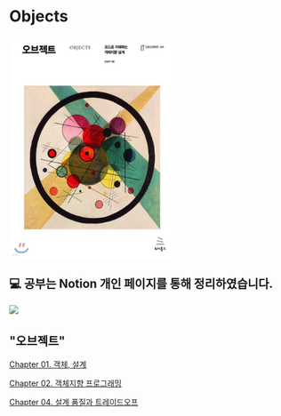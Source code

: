 # Objects

<div style="display: flex;">
    <img src="./img.jpeg" alt="Image 1" style="margin-right: 10px;" height="400" width="300">
</div>

## 💻 공부는 Notion 개인 페이지를 통해 정리하였습니다.

<a href="https://moondongmin.notion.site/OBJECTS-109357c44e5680839926e051c5a20223?pvs=4">
<img src="https://img.shields.io/badge/Notion-black?style=flat&logo=Notion&logoColor=white"
height="40px"/></a>
<br>

## "오브젝트"
[Chapter 01. 객체, 설계](https://moondongmin.notion.site/01-109357c44e5680e5891ded57604a8819?pvs=4)

[Chapter 02. 객체지향 프로그래밍](https://www.notion.so/moondongmin/02-111357c44e5680a2b05ff8c6a7760e5c?pvs=4)

[Chapter 04. 설계 품질과 트레이드오프](https://moondongmin.notion.site/Chapter-04-11b357c44e5680f5965be9efec7aa22f?pvs=4)

